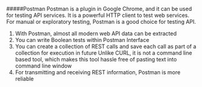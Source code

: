 #####Postman
Postman is a plugin in Google Chrome, and it can be used for testing API services. It is a powerful HTTP client to test web services. For manual or exploratory testing, Postman is a good choice for testing API.

1. With Postman, almost all modern web API data can be extracted
2. You can write Boolean tests within Postman Interface
3. You can create a collection of REST calls and save each call as part of a collection for execution in future
Unlike CURL, it is not a command line based tool, which makes this tool hassle free of pasting text into command line window
4. For transmitting and receiving REST information, Postman is more reliable